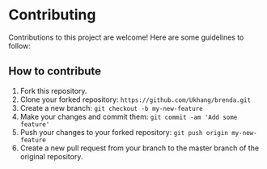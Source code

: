 # Contributing
Contributions to this project are welcome! Here are some guidelines to follow:

## How to contribute
  1. Fork this repository.
  2. Clone your forked repository:
    `https://github.com/Ukhang/brenda.git`
  3. Create a new branch:
    `git checkout -b my-new-feature`
  4. Make your changes and commit them:
    `git commit -am 'Add some feature'`
  5. Push your changes to your forked repository:
    `git push origin my-new-feature`
  6. Create a new pull request from your branch to the master branch of the original repository.
